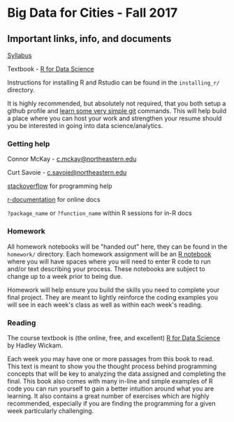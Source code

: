 # Big Data for Cities - Fall 2017

## Important links, info, and documents

[Syllabus](https://docs.google.com/document/d/1ExwtJAuy5prxz5vwfYboIybRVd7JXVOzVDsbiOGpyyU/edit?usp=sharing)

Textbook - [R for Data Science]()

Instructions for installing R and Rstudio can be found in the `installing_r/` directory.

It is highly recommended, but absolutely not required, that you both setup a github profile and [learn some very simple git](https://try.github.io/levels/1/challenges/1) commands. This will help build a place where you can host your work and strengthen your resume should you be interested in going into data science/analytics.

### Getting help
Connor McKay - c.mckay@northeastern.edu

Curt Savoie - c.savoie@northeastern.edu

[stackoverflow](https://stackoverflow.com) for programming help

[r-documentation](https://www.rdocumentation.org/) for online docs

`?package_name` or `?function_name` within R sessions for in-R docs

### Homework
All homework notebooks will be "handed out" here, they can be found in the `homework/` directory. Each homework assignment will be an [R notebook](http://rmarkdown.rstudio.com/r_notebooks.html) where you will have spaces where you will need to enter R code to run and/or text describing your process. These notebooks are subject to change up to a week prior to being due.

Homework will help ensure you build the skills you need to complete your final project. They are meant to lightly reinforce the coding examples you will see in each week's class as well as within each week's reading.

### Reading
The course textbook is (the online, free, and excellent) [R for Data Science](http://r4ds.had.co.nz/) by Hadley Wickam.

Each week you may have one or more passages from this book to read. This text is meant to show you the thought process behind programming concepts that will be key to analyzing the data assigned and completing the final. This book also comes with many in-line and simple examples of R code you can run yourself to gain a better intuition around what you are learning. It also contains a great number of exercises which are highly recommended, especially if you are finding the programming for a given week particularly challenging.
